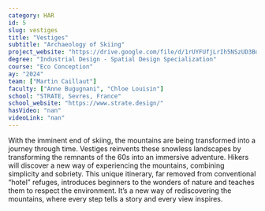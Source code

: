 ```yaml
---
category: HAR
id: 5
slug: vestiges
title: "Vestiges"
subtitle: "Archaeology of Skiing"
project_website: "https://drive.google.com/file/d/1rUYFUfjLrIh5NSzUD3BqLr2kLP6TNGnY/view?usp=sharing"
degree: "Industrial Design - Spatial Design Specialization"
course: "Eco Conception"
ay: "2024"
team: ["Martin Caillaut"]
faculty: ["Anne Bugugnani", "Chloe Louisin"]
school: "STRATE, Sevres, France"
school_website: "https://www.strate.design/"
hasVideo: "nan"
videoLink: "nan"
---
```


With the imminent end of skiing, the mountains are being transformed into a journey through time. Vestiges reinvents these snowless landscapes by transforming the remnants of the 60s into an immersive adventure. Hikers will discover a new way of experiencing the mountains, combining simplicity and sobriety. This unique itinerary, far removed from conventional “hotel” refuges, introduces beginners to the wonders of nature and teaches them to respect the environment. It’s a new way of rediscovering the mountains, where every step tells a story and every view inspires.
